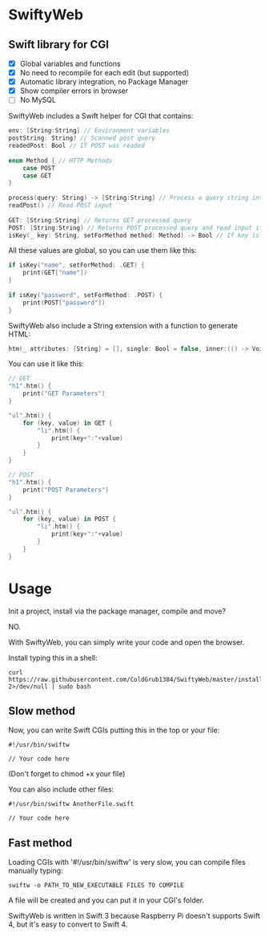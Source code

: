 # SwiftyWeb
## Swift library for CGI

- [x] Global variables and functions
- [x] No need to recompile for each edit (but supported)
- [x] Automatic library integration, no Package Manager
- [x] Show compiler errors in browser
- [ ] No MySQL

SwiftyWeb includes a Swift helper for CGI that contains:

```swift
env: [String:String] // Environment variables
postString: String? // Scanned post query
readedPost: Bool // If POST was readed
    
enum Method { // HTTP Methods
    case POST
    case GET
}
    
process(query: String) -> [String:String] // Process a query string into a dictionary
readPost() // Read POST input
    
GET: [String:String] // Returns GET processed query
POST: [String:String] // Returns POST processed query and read input if it was not readed
isKey(_ key: String, setForMethod method: Method) -> Bool // If key is set in POST or GET
```
All these values are global, so you can use them like this:
```swift
if isKey("name", setForMethod: .GET) {
    print(GET["name"])
}
    
if isKey("password", setForMethod: .POST) {
    print(POST["password"])
}
```
SwiftyWeb also include a String extension with a function to generate HTML:
```swift
htm(_ attributes: [String] = [], single: Bool = false, inner:(() -> Void)? = nil)
```
You can use it like this:
```swift
// GET
"h1".htm() {
    print("GET Parameters")
}

"ul".htm() {
    for (key, value) in GET {
        "li".htm() {
            print(key+":"+value)
        }
    }
}

// POST
"h1".htm() {
    print("POST Parameters")
}

"ul".htm() {
    for (key, value) in POST {
        "li".htm() {
            print(key+":"+value)
        }
    }
}
```
# Usage
Init a project, install via the package manager, compile and move?

NO.

With SwiftyWeb, you can simply write your code and open the browser.



Install typing this in a shell:

    curl https://raw.githubusercontent.com/ColdGrub1384/SwiftyWeb/master/install 2>/dev/null | sudo bash

## Slow method
Now, you can write Swift CGIs putting this in the top or your file:

    #!/usr/bin/swiftw
    
    // Your code here
(Don't forget to chmod +x your file)

You can also include other files:

    #!/usr/bin/swiftw AnotherFile.swift

    // Your code here

## Fast method
Loading CGIs with '#!/usr/bin/swiftw' is very slow, you can compile files manually typing:

    swiftw -o PATH_TO_NEW_EXECUTABLE FILES TO COMPILE

A file will be created and you can put it in your CGI's folder.

SwiftyWeb is written in Swift 3 because Raspberry Pi doesn't supports Swift 4, but it's easy to convert to Swift 4.
